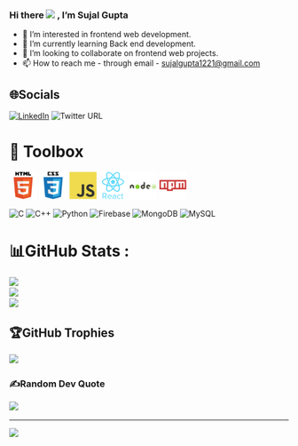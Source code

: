 ### Hi there <img src="https://raw.githubusercontent.com/MartinHeinz/MartinHeinz/master/wave.gif" width="30px"> , I’m Sujal Gupta
- 👀 I’m interested in frontend web development.
- 🌱 I’m currently learning Back end development.
- 💞️ I’m looking to collaborate on frontend web projects.
- 📫 How to reach me - through email - sujalgupta1221@gmail.com




## 🌐Socials
[![LinkedIn](https://img.shields.io/badge/LinkedIn-%230077B5.svg?logo=linkedin&logoColor=white)](https://linkedin.com/in/sujalgupta244/)  ![Twitter URL](https://img.shields.io/twitter/url?label=twitter&style=social&url=https%3A%2F%2Ftwitter.com%2FSujalGupta244)

# 🧰 Toolbox
<img src="https://github.com/devicons/devicon/blob/master/icons/html5/html5-original-wordmark.svg" alt="HTML5 Logo" width="50px" height="50px"> <img src="https://github.com/devicons/devicon/blob/master/icons/css3/css3-original-wordmark.svg" alt="CSS3 Logo" width="50px" height="50px"> <img src="https://github.com/devicons/devicon/blob/master/icons/javascript/javascript-original.svg" alt="JS Logo" width="50px" height="50px"> <img src="https://github.com/devicons/devicon/blob/master/icons/react/react-original-wordmark.svg" alt="ReactJS Logo" width="50px" height="50px"> <img src="https://github.com/devicons/devicon/blob/master/icons/nodejs/nodejs-original-wordmark.svg" alt="NodeJs Logo" width="50px" height="50px"> <img src="https://github.com/devicons/devicon/blob/master/icons/npm/npm-original-wordmark.svg" alt="NPM Logo" width="50px" height="50px">

![C](https://img.shields.io/badge/c-%2300599C.svg?style=for-the-badge&logo=c&logoColor=white) ![C++](https://img.shields.io/badge/c++-%2300599C.svg?style=for-the-badge&logo=c%2B%2B&logoColor=white) ![Python](https://img.shields.io/badge/python-3670A0?style=for-the-badge&logo=python&logoColor=ffdd54) ![Firebase](https://img.shields.io/badge/firebase-%23039BE5.svg?style=for-the-badge&logo=firebase) ![MongoDB](https://img.shields.io/badge/MongoDB-%234ea94b.svg?style=for-the-badge&logo=mongodb&logoColor=white) ![MySQL](https://img.shields.io/badge/mysql-%2300f.svg?style=for-the-badge&logo=mysql&logoColor=white) 


# 📊GitHub Stats :
![](https://github-readme-stats.vercel.app/api?username=SujalGupta244&theme=dark&hide_border=true&include_all_commits=true&count_private=false)<br/>
![](https://github-readme-streak-stats.herokuapp.com/?user=SujalGupta244&theme=dark&hide_border=true)<br/>
![](https://github-readme-stats.vercel.app/api/top-langs/?username=SujalGupta244&theme=dark&hide_border=true&include_all_commits=true&count_private=false&layout=compact)

## 🏆GitHub Trophies
![](https://github-profile-trophy.vercel.app/?username=SujalGupta244&theme=onedark&no-frame=false&no-bg=false&margin-w=4)

### ✍️Random Dev Quote
![](https://quotes-github-readme.vercel.app/api?type=horizontal&theme=dark)

---
[![](https://visitcount.itsvg.in/api?id=SujalGupta244&icon=0&color=1)](https://visitcount.itsvg.in)

<!---
SujalGupta244/SujalGupta244 is a ✨ special ✨ repository because its `README.md` (this file) appears on your GitHub profile.
You can click the Preview link to take a look at your changes.
--->

